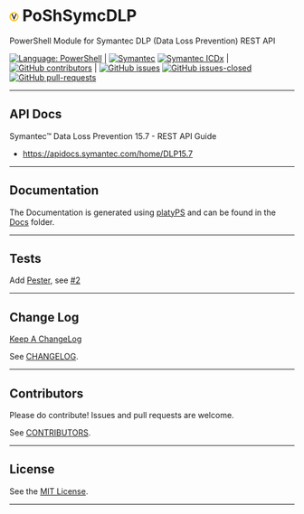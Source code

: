 # ![DLP](assets/Vontu_16.png) PoShSymcDLP

PowerShell Module for Symantec DLP (Data Loss Prevention) REST API

[![Language: PowerShell](https://img.shields.io/badge/language-powershell-blue.svg)](https://docs.microsoft.com/en-us/powershell/scripting/overview?view=powershell-7)
|
[![Symantec](https://img.shields.io/badge/tag-symantec-yellow.svg)](https://www.symantec.com/)
[![Symantec ICDx](https://img.shields.io/badge/tag-dlp-yellow.svg)](https://www.symantec.com/products/data-loss-prevention)
|
[![GitHub contributors](https://img.shields.io/github/contributors/Protirus/PoShSymcDLP.svg)](https://GitHub.com/Protirus/PoShSymcDLP/graphs/contributors/)
|
[![GitHub issues](https://img.shields.io/github/issues/Protirus/PoShSymcDLP.svg)](https://GitHub.com/Protirus/PoShSymcDLP/issues/)
[![GitHub issues-closed](https://img.shields.io/github/issues-closed/Protirus/PoShSymcDLP.svg)](https://GitHub.com/Protirus/PoShSymcDLP/issues?q=is%3Aissue+is%3Aclosed)
[![GitHub pull-requests](https://img.shields.io/github/issues-pr/Protirus/PoShSymcDLP.svg)](https://GitHub.com/Protirus/PoShSymcDLP/pull/)

---

## API Docs

Symantec™ Data Loss Prevention 15.7 - REST API Guide

- https://apidocs.symantec.com/home/DLP15.7

---

## Documentation

The Documentation is generated using [platyPS](https://github.com/PowerShell/platyPS) and can be found in the [Docs](docs) folder.

---

## Tests

Add [Pester](https://github.com/pester/Pester), see [#2](https://github.com/Protirus/PoShSymcICDx/issues/2)

---

## Change Log

[Keep A ChangeLog](https://github.com/olivierlacan/keep-a-changelog)

See [CHANGELOG](CHANGELOG.md).

---

## Contributors

Please do contribute! Issues and pull requests are welcome.

See [CONTRIBUTORS](CONTRIBUTORS.md).

---

## License

See the [MIT License](LICENSE).

---
